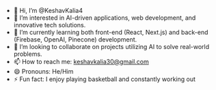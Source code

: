 - 👋 Hi, I’m @KeshavKalia4
- 👀  I’m interested in AI-driven applications, web development, and innovative tech solutions.
- 🌱 I’m currently learning both front-end (React, Next.js) and back-end (Firebase, OpenAI, Pinecone) development.
- 💞️ I’m looking to collaborate on projects utilizing AI to solve real-world problems.
- 📫 How to reach me: keshavkalia30@gmail.com
- 😄 Pronouns: He/Him
- ⚡ Fun fact: I enjoy playing basketball and constantly working out

<!---
KeshavKalia4/KeshavKalia4 is a ✨ special ✨ repository because its `README.md` (this file) appears on your GitHub profile.
You can click the Preview link to take a look at your changes.
--->
